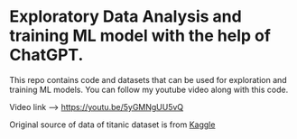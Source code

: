 # Exploratory Data Analysis and training ML model with the help of ChatGPT.

This repo contains code and datasets that can be used for exploration and training ML models. You can follow my youtube video along with this code.

Video link --> https://youtu.be/5yGMNgUU5vQ

Original source of data of titanic dataset is from [Kaggle](https://www.kaggle.com/competitions/titanic/data)
